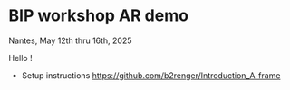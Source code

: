 # BIP workshop AR demo
Nantes, May 12th thru 16th, 2025

Hello ! 
* Setup instructions https://github.com/b2renger/Introduction_A-frame
